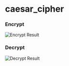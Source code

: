 # caesar_cipher

### Encrypt
![Encrypt Result](https://github.com/RayFV/caesar_cipherr/blob/master/Encrypt.PNG)

### Decrypt
![Decrypt Result](https://github.com/RayFV/caesar_cipherr/blob/master/Decrypt.PNG)
